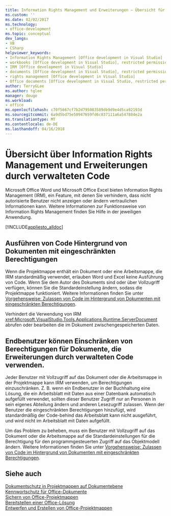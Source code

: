 ```yaml
---
title: Information Rights Management und Erweiterungen – Übersicht für verwalteten Code | Microsoft Docs
ms.custom: ''
ms.date: 02/02/2017
ms.technology:
- office-development
ms.topic: conceptual
dev_langs:
- VB
- CSharp
helpviewer_keywords:
- Information Rights Management [Office development in Visual Studio]
- workbooks [Office development in Visual Studio], restricted permissions
- IRM [Office development in Visual Studio]
- documents [Office development in Visual Studio], restricted permissions
- rights management [Office development in Visual Studio]
- Office documents [Office development in Visual Studio, restricted permissions
author: TerryGLee
ms.author: tglee
manager: douge
ms.workload:
- office
ms.openlocfilehash: c70f5667cf7b2d795083589db9d9e4d5ca92193d
ms.sourcegitcommit: 6a9d5bd75e50947659fd6c837111a6a547884e2a
ms.translationtype: MT
ms.contentlocale: de-DE
ms.lasthandoff: 04/16/2018
---
```

# <a name="information-rights-management-and-managed-code-extensions-overview"></a>Übersicht über Information Rights Management und Erweiterungen durch verwalteten Code
  Microsoft Office Word und Microsoft Office Excel bieten Information Rights Management (IRM), ein Feature, mit denen Sie verhindern, dass nicht autorisierte Benutzer nicht anzeigen oder ändern vertraulichen Informationen kann. Weitere Informationen zur Funktionsweise von Information Rights Management finden Sie Hilfe in der jeweiligen Anwendung.  
  
 [!INCLUDE[appliesto_alldoc](../vsto/includes/appliesto-alldoc-md.md)]  
  
## <a name="running-code-behind-documents-with-restricted-permissions"></a>Ausführen von Code Hintergrund von Dokumenten mit eingeschränkten Berechtigungen  
 Wenn die Projektmappe enthält ein Dokument oder eine Arbeitsmappe, die IRM standardmäßig verwendet, erlauben Word und Excel keine Ausführung von Code. Wenn Sie dem Autor des Dokuments sind oder über Vollzugriff verfügen, können Sie die Standardeinstellung ändern, sodass die Projektmappe funktioniert. Weitere Informationen finden Sie unter [Vorgehensweise: Zulassen von Code im Hintergrund von Dokumenten mit eingeschränkten Berechtigungen](../vsto/how-to-permit-code-to-run-behind-documents-with-restricted-permissions.md).  
  
 Verhindert die Verwendung von IRM <xref:Microsoft.VisualStudio.Tools.Applications.Runtime.ServerDocument> abrufen oder bearbeiten die im Dokument zwischengespeicherten Daten.  
  
## <a name="end-users-restricting-permissions-to-documents-that-use-managed-code-extensions"></a>Endbenutzer können Einschränken von Berechtigungen für Dokumente, die Erweiterungen durch verwalteten Code verwenden.  
 Jeder Benutzer mit Vollzugriff auf das Dokument oder die Arbeitsmappe in der Projektmappe kann IRM verwenden, um Berechtigungen einzuschränken. Z. B. wenn ein Endbenutzer in der Buchhaltung eine Lösung, die ein Arbeitsblatt mit Daten aus einer Datenbank automatisch aufgefüllt verwendet, sollten dieser Benutzer Zugriff nur an Personen in sein eigenes Abteilung ändern und anderen Lesezugriff zulassen. Wenn der Benutzer die eingeschränkten Berechtigungen hinzufügt, wird standardmäßig der Code-behind das Arbeitsblatt kann nicht ausgeführt, und wird nicht im Arbeitsblatt mit Daten aufgefüllt.  
  
 Um das Problem zu beheben, muss ein Benutzer mit Vollzugriff auf das Dokument oder die Arbeitsmappe auf die Standardeinstellungen für die Berechtigung für den programmgesteuerten Zugriff auf das Objektmodell ändern. Weitere Informationen finden Sie unter [Vorgehensweise: Zulassen von Code im Hintergrund von Dokumenten mit eingeschränkten Berechtigungen](../vsto/how-to-permit-code-to-run-behind-documents-with-restricted-permissions.md).  
  
## <a name="see-also"></a>Siehe auch  
 [Dokumentschutz in Projektmappen auf Dokumentebene](../vsto/document-protection-in-document-level-solutions.md)   
 [Kennwortschutz für Office-Dokumente](../vsto/password-protection-on-office-documents.md)   
 [Sichern von Office-Projektmappen](../vsto/securing-office-solutions.md)   
 [Bereitstellen einer Office-Lösung](../vsto/deploying-an-office-solution.md)   
 [Entwerfen und Erstellen von Office-Projektmappen](../vsto/designing-and-creating-office-solutions.md)  
  
  